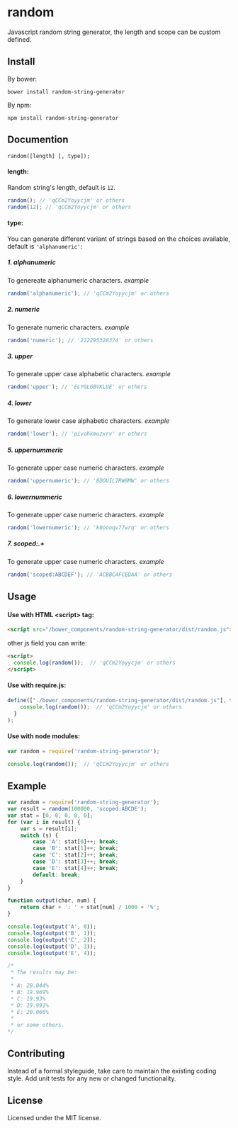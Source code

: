 # random

Javascript random string generator, the length and scope can be custom defined.

## Install

By bower:

```
bower install random-string-generator
```

By npm:

```
npm install random-string-generator
```

## Documention

```
random([length] [, type]);
```

#### **length**:

Random string's length, default is `12`.

```javascript
random(); // 'qCCm2Yoyycjm' or others
random(12); // 'qCCm2Yoyycjm' or others
```

#### **type**:

You can generate different variant of strings based on the choices available, default is `'alphanumeric'`:

##### 1. alphanumeric

To genereate alphanumeric characters. *example*

```javascript
random('alphanumeric'); // 'qCCm2Yoyycjm' or others
```

##### 2. numeric

To generate numeric characters. *example*

```javascript
random('numeric'); // '222295328374' or others
```

##### 3. upper

To generate upper case alphabetic characters. *example*

```javascript
random('upper'); // 'ELYGLGBVKLUE' or others
```

##### 4. lower

To generate lower case alphabetic characters. *example*

```javascript
random('lower'); // 'pivohkmuzxrv' or others
```

##### 5. uppernummeric

To generate upper case numeric characters. *example*

```javascript
random('uppernumeric'); // '8DOUIL7RW8MW' or others
```

##### 6. lowernummeric

To generate upper case numeric characters. *example*

```javascript
random('lowernumeric'); // 'k0oooqv77wrq' or others
```

##### 7. scoped:.+

To generate upper case numeric characters. *example*

```javascript
random('scoped:ABCDEF'); // 'ACBBCAFCEDAA' or others
```

## Usage

#### Use with HTML &lt;script&gt; tag:

```html
<script src="/bower_components/random-string-generator/dist/random.js"></script>
```

other js field you can write:

```html
<script>
  console.log(random());  // 'qCCm2Yoyycjm' or others
</script>
```

#### Use with require.js:

```javascript
define(["./bower_components/random-string-generator/dist/random.js"], function(random) {
    console.log(random());  // 'qCCm2Yoyycjm' or others
  }
);
```

#### Use with node modules:

```javascript
var random = require('random-string-generator');

console.log(random());  // 'qCCm2Yoyycjm' or others
```

## Example

```javascript
var random = require('random-string-generator');
var result = random(100000, 'scoped:ABCDE');
var stat = [0, 0, 0, 0, 0];
for (var i in result) {
    var s = result[i];
    switch (s) {
        case 'A': stat[0]++; break;
        case 'B': stat[1]++; break;
        case 'C': stat[2]++; break;
        case 'D': stat[3]++; break;
        case 'E': stat[4]++; break;
        default: break;
    }
}

function output(char, num) {
    return char + ': ' + stat[num] / 1000 + '%';
}

console.log(output('A', 0));
console.log(output('B', 1));
console.log(output('C', 2));
console.log(output('D', 3));
console.log(output('E', 4));

/*
 * The results may be:
 *
 * A: 20.044%
 * B: 19.969%
 * C: 19.93%
 * D: 19.991%
 * E: 20.066%
 *
 * or some others.
*/
```

## Contributing

Instead of a formal styleguide, take care to maintain the existing coding style. Add unit tests for any new or changed functionality.

## License

Licensed under the MIT license.
